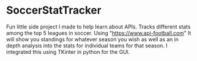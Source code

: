 # SoccerStatTracker
Fun little side project I made to help learn about APIs. Tracks different stats among the top 5 leagues in soccer. Using "https://www.api-football.com" It will show you standings for whatever season you wish as well as an in depth analysis into the stats for individual teams for that season. I integrated this using TKinter in python for the GUI.  
